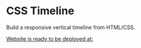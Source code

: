 # CSS Timeline
Build a responsive vertical timeline from HTML/CSS.

[Website is ready to be deployed at: ](url)
